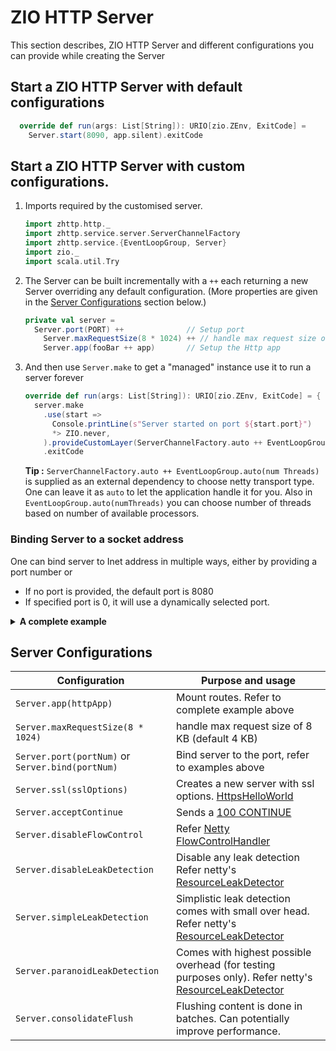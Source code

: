 # ZIO HTTP Server

This section describes, ZIO HTTP Server and different configurations you can provide while creating the Server 

## Start a ZIO HTTP Server with default configurations
```scala
  override def run(args: List[String]): URIO[zio.ZEnv, ExitCode] =
    Server.start(8090, app.silent).exitCode
```
## Start a ZIO HTTP Server with custom configurations.
1. Imports required by the customised server. 
    ```scala
    import zhttp.http._
    import zhttp.service.server.ServerChannelFactory
    import zhttp.service.{EventLoopGroup, Server}
    import zio._
    import scala.util.Try
    ```
2. The Server can be built incrementally with a `++` each returning a new Server overriding any default configuration. (More properties are given in the [Server Configurations](#server-configurations) section below.)
    ```scala
    private val server =
      Server.port(PORT) ++              // Setup port
        Server.maxRequestSize(8 * 1024) ++ // handle max request size of 8 KB (default 4 KB)
        Server.app(fooBar ++ app)       // Setup the Http app
    ```
3. And then use ```Server.make``` to get a "managed" instance use it to run a server forever
    ```scala
    override def run(args: List[String]): URIO[zio.ZEnv, ExitCode] = {
      server.make
        .use(start =>
          Console.printLine(s"Server started on port ${start.port}")
          *> ZIO.never,
        ).provideCustomLayer(ServerChannelFactory.auto ++ EventLoopGroup.auto(2))
        .exitCode
    ```
   **Tip :** `ServerChannelFactory.auto ++ EventLoopGroup.auto(num Threads)` is supplied as an external dependency to choose netty transport type. One can leave it as `auto` to let the application handle it for you. 
   Also in `EventLoopGroup.auto(numThreads)` you can choose number of threads based on number of available processors. 

### Binding Server to a socket address
One can bind server to Inet address in multiple ways, either by providing a port number or 
- If no port is provided, the default port is 8080
- If specified port is 0, it will use a dynamically selected port.

<details>
<summary><b>A complete example </b></summary>

- Example below shows how the server can be started in forever mode to serve HTTP requests:

```scala
import zhttp.http._
import zhttp.service._
import zhttp.service.server.ServerChannelFactory
import zio._

import scala.util.Try

object HelloWorldAdvanced extends App {
  // Set a port
  private val PORT = 8090

  private val fooBar: HttpApp[Any, Nothing] = Http.collect[Request] {
    case Method.GET -> !! / "foo" => Response.text("bar")
    case Method.GET -> !! / "bar" => Response.text("foo")
  }

  private val app = Http.collectM[Request] {
    case Method.GET -> !! / "random" => random.nextString(10).map(Response.text)
    case Method.GET -> !! / "utc"    => clock.currentDateTime.map(s => Response.text(s.toString))
  }

  private val server =
    Server.port(PORT) ++              // Setup port
            Server.paranoidLeakDetection ++ // Paranoid leak detection (affects performance)
            Server.app(fooBar +++ app)      // Setup the Http app

  override def run(args: List[String]): URIO[zio.ZEnv, ExitCode] = {
    // Configure thread count using CLI
    val nThreads: Int = args.headOption.flatMap(x => Try(x.toInt).toOption).getOrElse(0)

    // Create a new server
    server.make
            .use(_ =>
              // Waiting for the server to start
              Console.printLine(s"Server started on port $PORT")

                      // Ensures the server doesn't die after printing
                      *> ZIO.never,
            )
            .provideCustomLayer(ServerChannelFactory.auto ++ EventLoopGroup.auto(nThreads))
            .exitCode
  }
}
 ```
</details>

## Server Configurations

| **Configuration**              | **Purpose and usage**          |
| -----------                    | -----------                    |
| `Server.app(httpApp)`          | Mount routes. Refer to complete example above                               |
| `Server.maxRequestSize(8 * 1024)`          | handle max request size of 8 KB (default 4 KB)                               |
| `Server.port(portNum)` or `Server.bind(portNum)`       | Bind server to the port, refer to examples above                               |
| `Server.ssl(sslOptions)`       | Creates a new server with ssl options. [HttpsHelloWorld](https://github.com/dream11/zio-http/blob/main/example/src/main/scala/example/HttpsHelloWorld.scala)                               |
| `Server.acceptContinue`        | Sends a [100 CONTINUE](https://www.w3.org/Protocols/rfc2616/rfc2616-sec8.html#sec8.2.3)                              |
| `Server.disableFlowControl`    | Refer [Netty FlowControlHandler](https://netty.io/4.1/api/io/netty/handler/flow/FlowControlHandler.html)                               |
| `Server.disableLeakDetection`  | Disable any leak detection Refer netty's [ResourceLeakDetector](https://netty.io/4.0/api/io/netty/util/ResourceLeakDetector.Level.html)                               |
| `Server.simpleLeakDetection`   | Simplistic leak detection comes with small over head. Refer netty's [ResourceLeakDetector](https://netty.io/4.0/api/io/netty/util/ResourceLeakDetector.Level.html)                               |
| `Server.paranoidLeakDetection` | Comes with highest possible overhead (for testing purposes only). Refer netty's [ResourceLeakDetector](https://netty.io/4.0/api/io/netty/util/ResourceLeakDetector.Level.html)                              |
| `Server.consolidateFlush`      | Flushing content is done in batches. Can potentially improve performance.                               |
